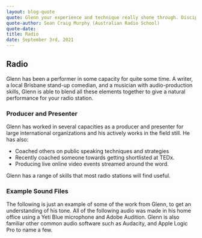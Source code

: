```yaml
---
layout: blog-quote
quote: Glenn your experience and technique really shone through. Disciplined yet natural.
quote-author: Sean Craig Murphy (Australian Radio School)
quote-date: 
title: Radio
date: September 3rd, 2021
---
```


## Radio

Glenn has been a performer in some capacity for quite some time. A writer, a local Brisbane stand-up comedian, and a musician with audio-production skills, Glenn is able to blend all these elements together to give a natural performance for your radio station. 

### Producer and Presenter

Glenn has worked in several capacities as a producer and presenter for large international organizations and his actively works in the field still. He has also:

- Coached others on public speaking techniques and strategies
- Recently coached someone towards getting shortlisted at TEDx.
- Producing live online video events streamed around the word.

Glenn has a range of skills that most radio stations will find useful. 

### Example Sound Files

The following is just an example of some of the work from Glenn, to get an understanding of his tone. All of the following audio was made in his home office using a Yeti Blue microphone and Adobe Audition. Glenn is also familiar other common audio software such as Audacity, and Apple Logic Pro to name a few.

